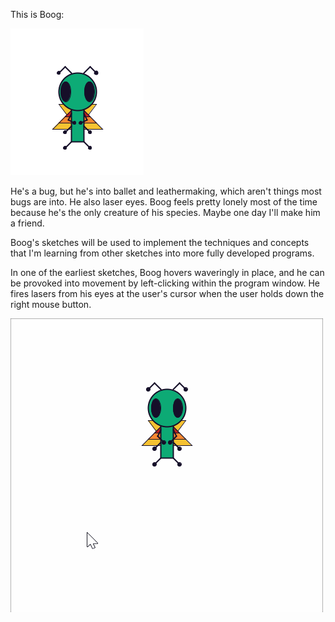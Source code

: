 This is Boog:

![Boog](Boog/Boog.png)

He's a bug, but he's into ballet and leathermaking, which aren't things most bugs are into. He also laser eyes. Boog feels pretty lonely most of the time because he's the only creature of his species. Maybe one day I'll make him a friend.

Boog's sketches will be used to implement the techniques and concepts that I'm learning from other sketches into more fully developed programs.

In one of the earliest sketches, Boog hovers waveringly in place, and he can be provoked into movement by left-clicking within the program window. He fires lasers from his eyes at the user's cursor when the user holds down the right mouse button.

![Boog flying](BoogCanFly/BoogCanFly.gif)